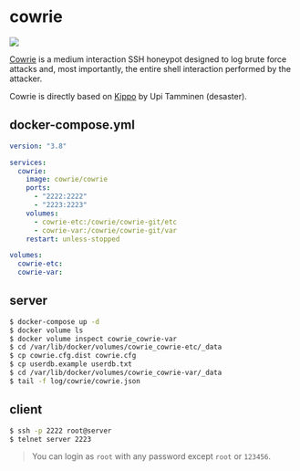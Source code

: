 cowrie
======

![](https://badge.imagelayers.io/vimagick/cowrie:latest.svg)

[Cowrie][1] is a medium interaction SSH honeypot designed to log brute force attacks
and, most importantly, the entire shell interaction performed by the attacker.

Cowrie is directly based on [Kippo][2] by Upi Tamminen (desaster).

## docker-compose.yml

```yaml
version: "3.8"

services:
  cowrie:
    image: cowrie/cowrie
    ports:
      - "2222:2222"
      - "2223:2223"
    volumes:
      - cowrie-etc:/cowrie/cowrie-git/etc
      - cowrie-var:/cowrie/cowrie-git/var
    restart: unless-stopped

volumes:
  cowrie-etc:
  cowrie-var:
```

## server

```bash
$ docker-compose up -d
$ docker volume ls
$ docker volume inspect cowrie_cowrie-var
$ cd /var/lib/docker/volumes/cowrie_cowrie-etc/_data
$ cp cowrie.cfg.dist cowrie.cfg
$ cp userdb.example userdb.txt
$ cd /var/lib/docker/volumes/cowrie_cowrie-var/_data
$ tail -f log/cowrie/cowrie.json
```

## client

```bash
$ ssh -p 2222 root@server
$ telnet server 2223
```

> You can login as `root` with any password except `root` or `123456`.

[1]: https://github.com/micheloosterhof/cowrie
[2]: http://github.com/desaster/kippo/
